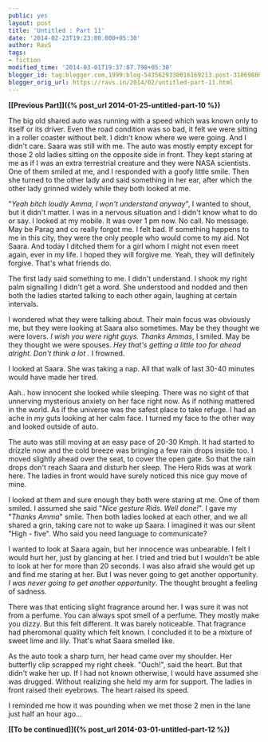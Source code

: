 ```yaml
---
public: yes
layout: post
title: 'Untitled : Part 11'
date: '2014-02-23T19:23:00.000+05:30'
author: RavS
tags:
- fiction
modified_time: '2014-03-01T19:37:07.798+05:30'
blogger_id: tag:blogger.com,1999:blog-5435629330016169213.post-3186988021302209148
blogger_orig_url: https://ravs.in/2014/02/untitled-part-11.html
---
```


**[\[Previous Part\]]({% post_url 2014-01-25-untitled-part-10 %})**

The big old shared auto was running with a speed which was known only to itself or its driver. Even the road condition was so bad, it felt we were sitting in a roller coaster without belt. I didn't know where we were going. And I didn't care. Saara was still with me. The auto was mostly empty except for those 2 old ladies sitting on the opposite side in front. They kept staring at me as if I was an extra terrestrial creature and they were NASA scientists. One of them smiled at me, and I responded with a goofy little smile. Then she turned to the other lady and said something in her ear, after which the other lady grinned widely while they both looked at me.

"_Yeah bitch loudly Amma, I won't understand anyway_", I wanted to shout, but it didn't matter. I was in a nervous situation and I didn't know what to do or say. I looked at my mobile. It was over 1 pm now. No call. No message. May be Parag and co really forgot me. I felt bad. If something happens to me in this city, they were the only people who would come to my aid. Not Saara. And today I ditched them for a girl whom I might not even meet again, ever in my life. I hoped they will forgive me. Yeah, they will definitely forgive. That's what friends do.

The first lady said something to me. I didn't understand. I shook my right palm signalling I didn't get a word. She understood and nodded and then both the ladies started talking to each other again, laughing at certain intervals. 

I wondered what they were talking about. Their main focus was obviously me, but they were looking at Saara also sometimes. May be they thought we were lovers. _I wish you were right guys._ _Thanks Ammas_, I smiled. May be they thought we were spouses. _Hey that's getting a little too far ahead alright._ _Don't think a lot ._ I frowned. 

I looked at Saara. She was taking a nap. All that walk of last 30-40 minutes would have made her tired.

Aah.. how innocent she looked while sleeping. There was no sight of that unnerving mysterious anxiety on her face right now. As if nothing mattered in the world. As if the universe was the safest place to take refuge. I had an ache in my guts looking at her calm face. I turned my face to the other way and looked outside of auto.

The auto was still moving at an easy pace of 20-30 Kmph. It had started to drizzle now and the cold breeze was bringing a few rain drops inside too. I moved slightly ahead over the seat, to cover the open gate. So that the rain drops don't reach Saara and disturb her sleep. The Hero Rids was at work here. The ladies in front would have surely noticed this nice guy move of mine.

I looked at them and sure enough they both were staring at me. One of them smiled. I assumed she said "_Nice gesture Rids. Well done!_". I gave my "_Thanks Amma_" smile. Then both ladies looked at each other, and we all shared a grin, taking care not to wake up Saara. I imagined it was our silent "High - five". Who said you need language to communicate?

I wanted to look at Saara again, but her innocence was unbearable. I felt I would hurt her, just by glancing at her. I tried and tried but I wouldn't be able to look at her for more than 20 seconds. I was also afraid she would get up and find me staring at her. But I was never going to get another opportunity. _I was never going to get another opportunity_. The thought brought a feeling of sadness.

There was that enticing slight fragrance around her. I was sure it was not from a perfume. You can always spot smell of a perfume. They mostly make you dizzy. But this felt different. It was barely noticeable. That fragrance had pheromonal quality which felt known. I concluded it to be a mixture of sweet lime and lily. That's what Saara smelled like.  

As the auto took a sharp turn, her head came over my shoulder. Her butterfly clip scrapped my right cheek. "Ouch!", said the heart. But that didn't wake her up. If I had not known otherwise, I would have assumed she was drugged. Without realizing she held my arm for support. The ladies in front raised their eyebrows. The heart raised its speed.

I reminded me how it was pounding when we met those 2 men in the lane just half an hour ago...

**[\[To be continued\]]({% post_url 2014-03-01-untitled-part-12 %})**
